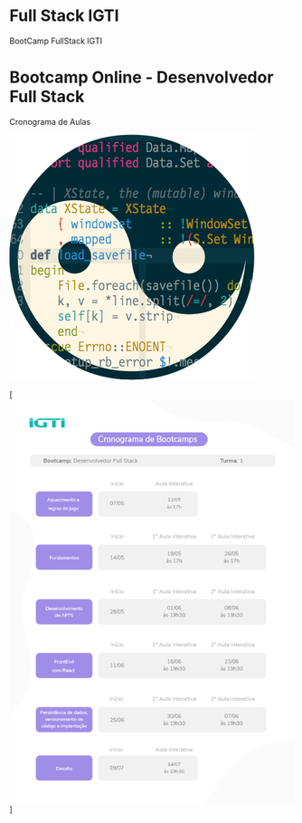 # Full Stack IGTI
BootCamp FullStack IGTI

<h1> Bootcamp Online - Desenvolvedor Full Stack </h1>
<p> </p>

<p> Cronograma de Aulas </p>

[![solarized dualmode](https://github.com/altercation/solarized/raw/master/img/solarized-yinyang.png)](#features)

[![AULAS](https://github.com/adalbertobrant/FullStackIGTI/blob/master/imagens/Bootcamp%20Full%20Stack%20-%20Turma%2001-1.png?raw=true "Cronograma Turma 01")]

